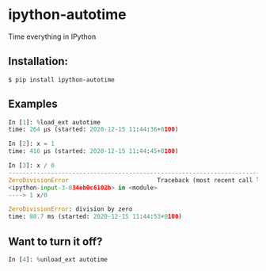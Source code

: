 # ipython-autotime
Time everything in IPython

## Installation:

```console
$ pip install ipython-autotime
```

## Examples

```python
In [1]: %load_ext autotime
time: 264 µs (started: 2020-12-15 11:44:36+0100)

In [2]: x = 1
time: 416 µs (started: 2020-12-15 11:44:45+0100)

In [3]: x / 0
---------------------------------------------------------------------------
ZeroDivisionError                         Traceback (most recent call last)
<ipython-input-3-034eb0c6102b> in <module>
----> 1 x/0

ZeroDivisionError: division by zero
time: 88.7 ms (started: 2020-12-15 11:44:53+0100)
```

## Want to turn it off?

```python
In [4]: %unload_ext autotime
```
